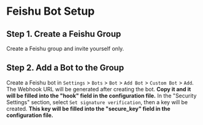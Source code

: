 # Feishu Bot Setup

## Step 1. Create a Feishu Group

Create a Feishu group and invite yourself only.

## Step 2. Add a Bot to the Group

Create a Feishu bot in `Settings` > `Bots` > `Bot` > `Add Bot` > `Custom Bot` > `Add`.
The Webhook URL will be generated after creating the bot. **Copy it and it will be filled into the "hook" field in the configuration file.**
In the "Security Settings" section, select `Set signature verification`, then a key will be created. **This key will be filled into the "secure_key" field in the configuration file.**
